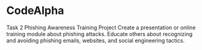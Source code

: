 # CodeAlpha
Task 2 Phishing Awareness Training
Project
Create a presentation or online training module about phishing attacks. Educate others about recognizing and avoiding phishing emails, websites, and social engineering tactics.
